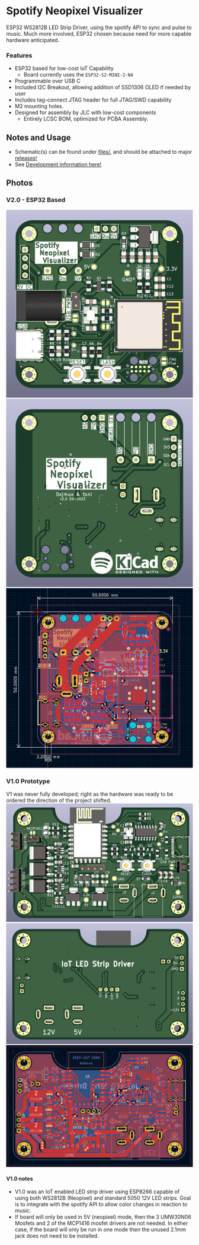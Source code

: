 # Spotify Neopixel Visualizer
ESP32 WS2812B LED Strip Driver, using the spotify API to sync and pulse to music. Much more involved, ESP32 chosen because need for more capable hardware anticipated. 

### Features
* ESP32 based for low-cost IoT Capability
    * Board currently uses the `ESP32-S2-MINI-2-N4`
* Programmable over USB C
* Included I2C Breakout, allowing addition of SSD1306 OLED if needed by user
* Includes tag-connect JTAG header for full JTAG/SWD capability
* M2 mounting holes. 
* Designed for assembly by JLC with low-cost components
    * Entirely LCSC BOM, optimized for PCBA Assembly.

## Notes and Usage
* Schematic(s) can be found under [files/](./files/), and should be attached to major [releases!](https://github.com/0xjmux/iot_leddriver_hw/releases)
* See [Development information here!](DEVELOPMENT-NOTES.md)

## Photos
### V2.0 - ESP32 Based
![v2 PCB Render Front](files/PCB_v2.0_render_F.png)
![v2 PCB Render Back](files/PCB_v2.0_render_B.png)
![v2 PCB Layout](files/PCB_v2.0_layout.png)


### V1.0 Prototype
V1 was never fully developed; right as the hardware was ready to be ordered the direction of the project shifted. 
![v1 PCB Render Front](files/PCB_v0.9.1_render_F.png)
![v1 PCB Render Back](files/PCB_v0.9.1_render_B.png)
![v1 PCB Layout](files/PCB_v0.9.1_layout.png)

#### V1.0 notes
* V1.0 was an IoT enabled LED strip driver using ESP8266 capable of using both WS2812B (Neopixel) and standard 5050 12V LED strips. Goal is to integrate with the spotify API to allow color changes in reaction to music. 
* If board will only be used in 5V (neopixel) mode, then the 3 UMW30N06 Mosfets and 2 of the MCP1416 mosfet drivers are not needed. In either case, if the board will only be run in one mode then the unused 2.1mm jack does not need to be installed. 
